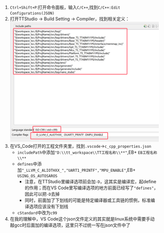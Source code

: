1. `Ctrl+Shift+P`:打开命令面板，输入`C/C++`,找到`C/C++:Edit Configurations(JSON)`
2. 打开TTStudio -> Build Setting -> Compiler，找到相关定义：
    ![alt text](QQ_1721706904262.png)
3. 在VS_Code打开的工程文件夹里，找到`.vscode`->`c_cpp_properties.json`
   * `includePath`中添加`"D:\\tt_workspace\\TT工程名称\\**"`,EB+ `EB工程名称\\**`
   * `defines`中添加`"_LLVM_C_ALIOTHXX_","UART1_PRINTF","MPU_ENABLE"`,EB+ `USING_OS_AUTOSAROS`
     * 注意，在TTStudio里编译选项前会加`-D`，这其实是编译宏，起define的作用；而在VS Code里写编译选项的地方前面已经写了`"defines"`，因此可以把`-D`去掉
     * 同时，前面加了下划线的可能是特定编译器或工具链的惯例，标准编译选项应该没有下划线
   * `cStandard`中改为`c99`
4. 在我的理解中，VS Code这个json文件定义的其实就是linux系统中需要手动敲gcc时后面加的编译选项，这里只不过统一写在json文件中了
